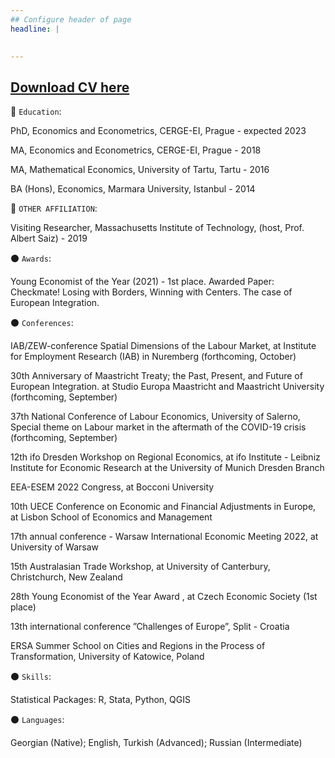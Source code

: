 ```yaml
---
## Configure header of page
headline: |
  

---
```


<!-- this is a subheadline -->

## [Download CV here](https://drive.google.com/file/d/1XFZwuYW3w7FUktvZbsh5gOeH5PA0YuOy/view?usp=sharing)

💠 `Education`:

PhD, Economics and Econometrics, CERGE-EI, Prague - expected 2023

MA, Economics and Econometrics, CERGE-EI, Prague - 2018

MA, Mathematical Economics, University of Tartu, Tartu - 2016

BA (Hons), Economics, Marmara University, Istanbul - 2014

💠 `OTHER AFFILIATION`:

Visiting Researcher, Massachusetts Institute of Technology, (host, Prof. Albert Saiz) - 2019 


 ⚫ `Awards`:

Young Economist of the Year (2021) - 1st place. Awarded Paper: Checkmate! Losing with Borders, Winning with Centers. The case of European Integration.


  ⚫ `Conferences`:

IAB/ZEW-conference Spatial Dimensions of the Labour Market, at Institute for Employment Research
(IAB) in Nuremberg (forthcoming, October)

30th Anniversary of Maastricht Treaty; the Past, Present, and Future of European Integration. at
Studio Europa Maastricht and Maastricht University (forthcoming, September)

37th National Conference of Labour Economics, University of Salerno, Special theme on Labour market
in the aftermath of the COVID-19 crisis (forthcoming, September)

12th ifo Dresden Workshop on Regional Economics, at ifo Institute - Leibniz Institute for Economic
Research at the University of Munich Dresden Branch

EEA-ESEM 2022 Congress, at Bocconi University

10th UECE Conference on Economic and Financial Adjustments in Europe, at Lisbon School of Economics
and Management

17th annual conference - Warsaw International Economic Meeting 2022, at University of Warsaw

15th Australasian Trade Workshop, at University of Canterbury, Christchurch, New Zealand

28th Young Economist of the Year Award , at Czech Economic Society (1st place)

13th international conference ”Challenges of Europe”, Split - Croatia

ERSA Summer School on Cities and Regions in the Process of Transformation, University of Katowice,
Poland

 ⚫ `Skills`:

 Statistical Packages: R, Stata, Python, QGIS

 ⚫ `Languages`:

 Georgian (Native); English, Turkish (Advanced); Russian (Intermediate)

 







